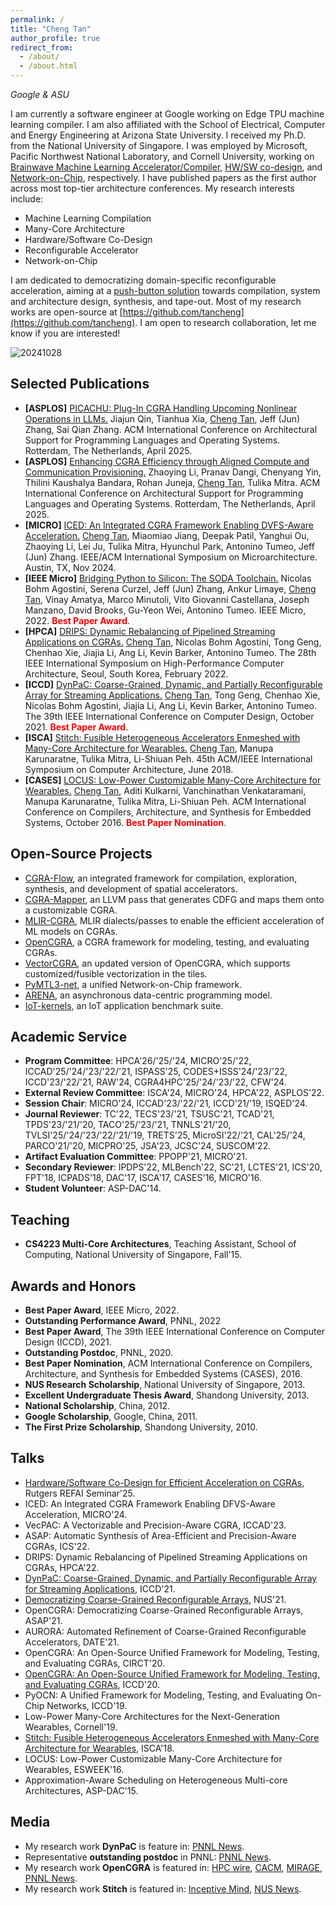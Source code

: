 ```yaml
---
permalink: /
title: "Cheng Tan"
author_profile: true
redirect_from: 
  - /about/
  - /about.html
---
```


*Google & ASU*

I am currently a software engineer at Google working on Edge TPU machine learning compiler. I am also affiliated with the School of Electrical, Computer and Energy Engineering at Arizona State University. I received my Ph.D. from the National University of Singapore. I was employed by Microsoft, Pacific Northwest National Laboratory, and Cornell University, working on [Brainwave Machine Learning Accelerator/Compiler](https://www.microsoft.com/en-us/research/project/project-brainwave), [HW/SW co-design](https://github.com/pnnl/OpenCGRA), and [Network-on-Chip](https://github.com/cornell-brg/pymtl3-net), respectively. I have published papers as the first author across most top-tier architecture conferences. My research interests include:
- Machine Learning Compilation
- Many-Core Architecture
- Hardware/Software Co-Design
- Reconfigurable Accelerator
- Network-on-Chip

I am dedicated to democratizing domain-specific reconfigurable acceleration, aiming at a [push-button solution](https://github.com/tancheng/CGRA-Flow) towards compilation, system and architecture design, synthesis, and tape-out. Most of my research works are open-source at [https://github.com/tancheng](https://github.com/tancheng). I am open to research collaboration, let me know if you are interested!

![20241028](https://github.com/user-attachments/assets/305fa79d-73b9-4512-ab85-0cecc6153986)

Selected Publications
------
- **[ASPLOS]** [PICACHU: Plug-In CGRA Handling Upcoming Nonlinear Operations in LLMs.](https://dl.acm.org/doi/pdf/10.1145/3676641.3716013) Jiajun Qin, Tianhua Xia, <u>Cheng Tan</u>, Jeff (Jun) Zhang, Sai Qian Zhang. ACM International Conference on Architectural Support for Programming Languages and Operating Systems. Rotterdam, The Netherlands, April 2025.
- **[ASPLOS]** [Enhancing CGRA Efficiency through Aligned Compute and Communication Provisioning.](https://www.comp.nus.edu.sg/~tulika/ASPLOS25.pdf) Zhaoying Li, Pranav Dangi, Chenyang Yin, Thilini Kaushalya Bandara, Rohan Juneja, <u>Cheng Tan</u>, Tulika Mitra. ACM International Conference on Architectural Support for Programming Languages and Operating Systems. Rotterdam, The Netherlands, April 2025.
- **[MICRO]** [ICED: An Integrated CGRA Framework Enabling DVFS-Aware Acceleration.](https://www.comp.nus.edu.sg/~tulika/MICRO24.pdf) <u>Cheng Tan</u>, Miaomiao Jiang, Deepak Patil, Yanghui Ou, Zhaoying Li, Lei Ju, Tulika Mitra, Hyunchul Park, Antonino Tumeo, Jeff (Jun) Zhang. IEEE/ACM International Symposium on Microarchitecture. Austin, TX, Nov 2024.
- **[IEEE Micro]** [Bridging Python to Silicon: The SODA Toolchain.](https://ieeexplore.ieee.org/document/9786533) Nicolas Bohm Agostini, Serena Curzel, Jeff (Jun) Zhang, Ankur Limaye, <u>Cheng Tan</u>, Vinay Amatya, Marco Minutoli, Vito Giovanni Castellana, Joseph Manzano, David Brooks, Gu-Yeon Wei, Antonino Tumeo. IEEE Micro, 2022. <span style="color:red">**Best Paper Award**</span>.
- **[HPCA]** [DRIPS: Dynamic Rebalancing of Pipelined Streaming Applications on CGRAs.](https://ieeexplore.ieee.org/document/9773269) <u>Cheng Tan</u>, Nicolas Bohm Agostini, Tong Geng, Chenhao Xie, Jiajia Li, Ang Li, Kevin Barker, Antonino Tumeo. The 28th IEEE International Symposium on High-Performance Computer Architecture, Seoul, South Korea, February 2022.
- **[ICCD]** [DynPaC: Coarse-Grained, Dynamic, and Partially Reconfigurable Array for Streaming Applications.](https://ieeexplore.ieee.org/document/9643624) <u>Cheng Tan</u>, Tong Geng, Chenhao Xie, Nicolas Bohm Agostini, Jiajia Li, Ang Li, Kevin Barker, Antonino Tumeo. The 39th IEEE International Conference on Computer Design, October 2021. <span style="color:red">**Best Paper Award**</span>.
- **[ISCA]** [Stitch: Fusible Heterogeneous Accelerators Enmeshed with Many-Core Architecture for Wearables.](https://www.comp.nus.edu.sg/~tulika/ISCA18.pdf) <u>Cheng Tan</u>, Manupa Karunaratne, Tulika Mitra, Li-Shiuan Peh. 45th ACM/IEEE International Symposium on Computer Architecture, June 2018.
- **[CASES]** [LOCUS: Low-Power Customizable Many-Core Architecture for Wearables.](https://www.comp.nus.edu.sg/~tulika/CASES16.pdf) <u>Cheng Tan</u>, Aditi Kulkarni, Vanchinathan Venkataramani, Manupa Karunaratne, Tulika Mitra, Li-Shiuan Peh. ACM International Conference on Compilers, Architecture, and Synthesis for Embedded Systems, October 2016. <span style="color:red">**Best Paper Nomination**</span>.

Open-Source Projects
------
- [CGRA-Flow](https://github.com/tancheng/CGRA-Flow), an integrated framework for compilation, exploration, synthesis, and development of spatial accelerators.
- [CGRA-Mapper](https://github.com/tancheng/CGRA-Mapper), an LLVM pass that generates CDFG and maps them onto a customizable CGRA.
- [MLIR-CGRA](https://github.com/tancheng/mlir-cgra), MLIR dialects/passes to enable the efficient acceleration of ML models on CGRAs.
- [OpenCGRA](https://github.com/pnnl/opencgra), a CGRA framework for modeling, testing, and evaluating CGRAs.
- [VectorCGRA](https://github.com/tancheng/VectorCGRA), an updated version of OpenCGRA, which supports customized/fusible vectorization in the tiles.
- [PyMTL3-net](https://github.com/cornell-brg/pymtl3-net), a unified Network-on-Chip framework.
- [ARENA](https://github.com/pnnl/arena), an asynchronous data-centric programming model.
- [IoT-kernels](https://github.com/iot-locus/kernels), an IoT application benchmark suite.

Academic Service
------
- **Program Committee**: HPCA'26/'25/'24, MICRO'25/'22, ICCAD'25/'24/'23/'22/'21, ISPASS'25, CODES+ISSS'24/'23/'22, ICCD'23/'22/'21, RAW'24, CGRA4HPC'25/'24/'23/'22, CFW'24.
- **External Review Committee**: ISCA'24, MICRO'24, HPCA'22, ASPLOS'22.
- **Session Chair**: MICRO'24, ICCAD'23/'22/'21, ICCD'21/'19, ISQED'24.
- **Journal Reviewer**: TC'22, TECS'23/'21, TSUSC'21, TCAD'21, TPDS'23/'21/'20, TACO'25/'23/'21, TNNLS'21/'20, TVLSI'25/'24/'23/'22/'21/'19, TRETS'25, MicroSI'22/'21, CAL'25/'24, PARCO'21/'20, MICPRO'25, JSA'23, JCSC'24, SUSCOM'22.
- **Artifact Evaluation Committee**: PPOPP'21, MICRO'21.
- **Secondary Reviewer**: IPDPS'22, MLBench'22, SC'21, LCTES'21, ICS'20, FPT'18, ICPADS'18, DAC'17, ISCA'17, CASES'16, MICRO'16.
- **Student Volunteer**: ASP-DAC'14.

Teaching
------
- **CS4223 Multi-Core Architectures**, Teaching Assistant, School of Computing, National University of Singapore, Fall'15.

Awards and Honors
------
- **Best Paper Award**, IEEE Micro, 2022.
- **Outstanding Performance Award**, PNNL, 2022
- **Best Paper Award**, The 39th IEEE International Conference on Computer Design (ICCD), 2021.
- **Outstanding Postdoc**, PNNL, 2020.
- **Best Paper Nomination**, ACM International Conference on Compilers, Architecture, and Synthesis for Embedded Systems (CASES), 2016.
- **NUS Research Scholarship**, National University of Singapore, 2013.
- **Excellent Undergraduate Thesis Award**, Shandong University, 2013.
- **National Scholarship**, China, 2012.
- **Google Scholarship**, Google, China, 2011.
- **The First Prize Scholarship**, Shandong University, 2010.

Talks
------

- [Hardware/Software Co-Design for Efficient Acceleration on CGRAs](https://youtu.be/0cVDH28pHxA), Rutgers REFAI Seminar'25.
- ICED: An Integrated CGRA Framework Enabling DFVS-Aware Acceleration, MICRO'24.
- VecPAC: A Vectorizable and Precision-Aware CGRA, ICCAD'23.
- ASAP: Automatic Synthesis of Area-Efficient and Precision-Aware CGRAs, ICS'22.
- DRIPS: Dynamic Rebalancing of Pipelined Streaming Applications on CGRAs, HPCA'22.
- [DynPaC: Coarse-Grained, Dynamic, and Partially Reconfigurable Array for Streaming Applications](https://www.youtube.com/watch?v=EWOJQrRZNE0&t=7s), ICCD'21.
- [Democratizing Coarse-Grained Reconfigurable Arrays](https://www.youtube.com/watch?v=1P17ERtNQCU), NUS'21.
- OpenCGRA: Democratizing Coarse-Grained Reconfigurable Arrays, ASAP'21.
- AURORA: Automated Refinement of Coarse-Grained Reconfigurable Accelerators, DATE'21.
- OpenCGRA: An Open-Source Unified Framework for Modeling, Testing, and Evaluating CGRAs, CIRCT'20.
- [OpenCGRA: An Open-Source Unified Framework for Modeling, Testing, and Evaluating CGRAs](https://www.youtube.com/watch?v=kRdCl40kpTw&t=1s), ICCD'20.
- PyOCN: A Unified Framework for Modeling, Testing, and Evaluating On-Chip Networks, ICCD'19.
- Low-Power Many-Core Architectures for the Next-Generation Wearables, Cornell'19.
- [Stitch: Fusible Heterogeneous Accelerators Enmeshed with Many-Core Architecture for Wearables](https://www.youtube.com/watch?v=k69yUS-JHPw), ISCA'18.
-	LOCUS: Low-Power Customizable Many-Core Architecture for Wearables, ESWEEK'16.
- Approximation-Aware Scheduling on Heterogeneous Multi-core Architectures, ASP-DAC'15.

Media
------
- My research work **DynPaC** is feature in: [PNNL News](https://www.pnnl.gov/news-media/dynpac-receives-best-paper-award-iccd-2021).
- Representative **outstanding postdoc** in PNNL: [PNNL News](https://www.pnnl.gov/news-media/praises-postdocs).
-	My research work **OpenCGRA** is featured in: [HPC wire](https://www.hpcwire.com/2021/06/18/pnnl-researchers-unveil-tool-to-accelerate-cgra-development), [CACM](https://m-cacm.acm.org/careers/253240-open-source-tool-helps-design-faster-energy-efficient-computers/fulltext?mobile=true), [MIRAGE](https://www.miragenews.com/surpassing-moores-law-574867/), [PNNL News](https://www.pnnl.gov/news-media/surpassing-moores-law).
-	My research work **Stitch** is featured in: [Inceptive Mind](https://www.inceptivemind.com/stitch-fastest-independent-novel-chip-wearables/6976/), [NUS News](https://news.nus.edu.sg/research/future-wearables).

